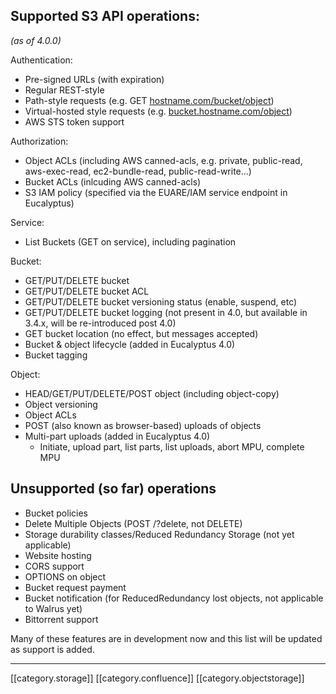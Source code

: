 
## Supported S3 API operations:
 _(as of 4.0.0)_ 

Authentication:


* Pre-signed URLs (with expiration)
* Regular REST-style
* Path-style requests (e.g. GET [hostname.com/bucket/object](http://hostname.com/bucket/object))
* Virtual-hosted style requests (e.g. [bucket.hostname.com/object](http://bucket.hostname.com/object))
* AWS STS token support

Authorization:


* Object ACLs (including AWS canned-acls, e.g. private, public-read, aws-exec-read, ec2-bundle-read, public-read-write...)
* Bucket ACLs (inlcuding AWS canned-acls)
* S3 IAM policy (specified via the EUARE/IAM service endpoint in Eucalyptus)

Service:


* List Buckets (GET on service), including pagination

Bucket:


* GET/PUT/DELETE bucket
* GET/PUT/DELETE bucket ACL
* GET/PUT/DELETE bucket versioning status (enable, suspend, etc)
* GET/PUT/DELETE bucket logging (not present in 4.0, but available in 3.4.x, will be re-introduced post 4.0)
* GET bucket location (no effect, but messages accepted)
* Bucket & object lifecycle (added in Eucalyptus 4.0)
* Bucket tagging

Object:


* HEAD/GET/PUT/DELETE/POST object (including object-copy)
* Object versioning
* Object ACLs
* POST (also known as browser-based) uploads of objects
* Multi-part uploads (added in Eucalyptus 4.0)
    * Initiate, upload part, list parts, list uploads, abort MPU, complete MPU

    


## [](https://github.com/eucalyptus/eucalyptus/wiki/Walrus-S3-API#unsupported-so-far-operations)Unsupported (so far) operations

* Bucket policies
* Delete Multiple Objects (POST /?delete, not DELETE)
* Storage durability classes/Reduced Redundancy Storage (not yet applicable)
* Website hosting
* CORS support
* OPTIONS on object
* Bucket request payment
* Bucket notification (for ReducedRedundancy lost objects, not applicable to Walrus yet)
* Bittorrent support

Many of these features are in development now and this list will be updated as support is added.



*****

[[category.storage]] 
[[category.confluence]] 
[[category.objectstorage]]
